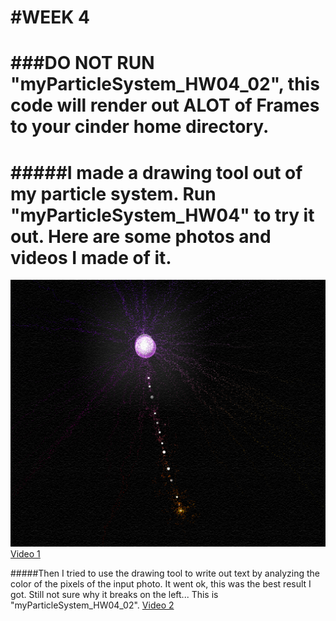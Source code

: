 #WEEK 4
======
###DO NOT RUN "myParticleSystem_HW04_02", this code will render out ALOT of Frames to your cinder home directory.
======
#####I made a drawing tool out of my particle system. Run "myParticleSystem_HW04" to try it out. Here are some photos and videos I made of it.
======
![alt text](https://github.com/kim-online/KOHLERKIM_CURRENTS_CINDER/blob/master/week4/myParticleSystem_HW04/assets/07.png "Added some texture to it in PSD")
[Video 1](https://youtu.be/wijthtvFbCk "Youtube video")

#####Then I tried to use the drawing tool to write out text by analyzing the color of the pixels of the input photo. It went ok, this was the best result I got. Still not sure why it breaks on the left... This is "myParticleSystem_HW04_02".
[Video 2](https://youtu.be/jffNozzVhbc "Youtube video")